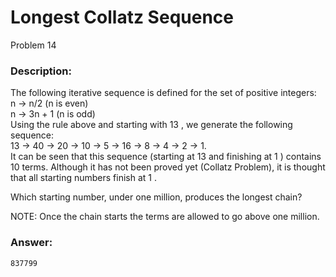 # Longest Collatz Sequence
Problem 14
### Description:
The following iterative sequence is defined for the set of positive integers:  
n -> n/2
 (n
 is even)  
 n -> 3n + 1
 (n
 is odd)  
Using the rule above and starting with 13
, we generate the following sequence:  
13 -> 40 -> 20 -> 10 -> 5 -> 16 -> 8 -> 4 -> 2 -> 1.  
It can be seen that this sequence (starting at 13
 and finishing at 1
) contains 10
 terms. Although it has not been proved yet (Collatz Problem), it is thought that all starting numbers finish at 1
.

Which starting number, under one million, produces the longest chain?

NOTE: Once the chain starts the terms are allowed to go above one million.

### Answer:
```
837799
```
